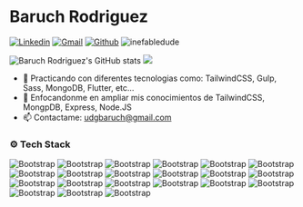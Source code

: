 # Baruch Rodriguez

[![Linkedin](https://img.shields.io/badge/-LinkedIn-blue?style=flat&logo=Linkedin&logoColor=white)](https://www.linkedin.com/in/baruch-rafael-rodriguez-covarrubias-3b793a2a5/)
[![Gmail](https://img.shields.io/badge/-Gmail-c14438?style=flat&logo=Gmail&logoColor=white)](mailto:udgbaruch@gmail.com)
[![Github](https://img.shields.io/github/followers/InefableDude?label=Follow&style=social)](https://github.com/InefableDude)
<img src="https://komarev.com/ghpvc/?username=inefabledude&label=Profile%20views&color=0e75b6&style=flat" alt="inefabledude" />

![Baruch Rodriguez's GitHub stats](https://github-readme-stats.vercel.app/api?username=InefableDude&show_icons=true&theme=tokyonight)
<img src="https://github-readme-stats.vercel.app/api/top-langs/?username=InefableDude"/>

- 🤔 Practicando con diferentes tecnologias como: TailwindCSS, Gulp, Sass, MongoDB, Flutter, etc...
- 🌱 Enfocandonme en ampliar mis conocimientos de  TailwindCSS, MongpDB, Express, Node.JS
- 📫 Contactame: udgbaruch@gmail.com

### ⚙️ Tech Stack

![Bootstrap](https://img.shields.io/badge/-MongoDB-05122A?style=flat-square&logo=MongoDB&color=353535) ![Bootstrap](https://img.shields.io/badge/-MySQL-05122A?style=flat-square&logo=MySQL&color=353535) ![Bootstrap](https://img.shields.io/badge/-Sublime%20Text-05122A?style=flat-square&logo=Sublime-Text&color=353535) ![Bootstrap](https://img.shields.io/badge/-Tailwind%20CSS-05122A?style=flat-square&logo=Tailwind-CSS&color=353535) ![Bootstrap](https://img.shields.io/badge/-Composer-05122A?style=flat-square&logo=Composer&color=353535) ![Bootstrap](https://img.shields.io/badge/-Filezilla-05122A?style=flat-square&logo=Filezilla&color=353535) ![Bootstrap](https://img.shields.io/badge/-Flutter-05122A?style=flat-square&logo=Flutter&color=353535) ![Bootstrap](https://img.shields.io/badge/-Git-05122A?style=flat-square&logo=Git&color=353535) ![Bootstrap](https://img.shields.io/badge/-GitHub-05122A?style=flat-square&logo=GitHub&color=353535) ![Bootstrap](https://img.shields.io/badge/-Gulp-05122A?style=flat-square&logo=Gulp&color=353535) ![Bootstrap](https://img.shields.io/badge/-Linux-05122A?style=flat-square&logo=Linux&color=353535) ![Bootstrap](https://img.shields.io/badge/-Markdown-05122A?style=flat-square&logo=Markdown&color=353535) ![Bootstrap](https://img.shields.io/badge/-Node.js-05122A?style=flat-square&logo=Node.js&color=353535) ![Bootstrap](https://img.shields.io/badge/-npm-05122A?style=flat-square&logo=npm&color=353535) ![Bootstrap](https://img.shields.io/badge/-opensuse-05122A?style=flat-square&logo=opensuse&color=353535) ![Bootstrap](https://img.shields.io/badge/-php-05122A?style=flat-square&logo=php&color=353535) ![Bootstrap](https://img.shields.io/badge/-express-05122A?style=flat-square&logo=express&color=353535) ![Bootstrap](https://img.shields.io/badge/-Sass-05122A?style=flat-square&logo=Sass&color=353535) ![Bootstrap](https://img.shields.io/badge/-Pug-05122A?style=flat-square&logo=Pug&color=353535) ![Bootstrap](https://img.shields.io/badge/-Mariadb-05122A?style=flat-square&logo=Mariadb&color=353535) ![Bootstrap](https://img.shields.io/badge/-Chart.js-05122A?style=flat-square&logo=Chart.js&color=353535)
